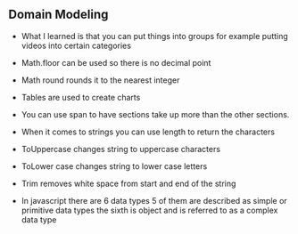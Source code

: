 ## Domain Modeling
 - What I learned is that you can put things into groups for example putting videos into certain categories 
 - Math.floor can be used so there is no decimal point

- Math round rounds it to the nearest integer

- Tables are used to create charts

- You can use span to have sections take up more than the other sections.

- When it comes to strings you can use length to return the characters

- ToUppercase changes string to uppercase characters

- ToLower case changes string to lower case letters

- Trim removes white space from start and end of the string


 - In javascript there are 6 data types 5 of them are described as simple or primitive data types the sixth is object and is referred to as a complex data type

